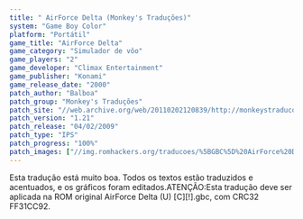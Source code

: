 ```yaml
---
title: " AirForce Delta (Monkey's Traduções)"
system: "Game Boy Color"
platform: "Portátil"
game_title: "AirForce Delta"
game_category: "Simulador de vôo"
game_players: "2"
game_developer: "Climax Entertainment"
game_publisher: "Konami"
game_release_date: "2000"
patch_author: "Balboa"
patch_group: "Monkey's Traduções"
patch_site: "//web.archive.org/web/20110202120839/http://monkeystraducoes.com/"
patch_version: "1.21"
patch_release: "04/02/2009"
patch_type: "IPS"
patch_progress: "100%"
patch_images: ["//img.romhackers.org/traducoes/%5BGBC%5D%20AirForce%20Delta%20-%20Monkey's%20Tradu%C3%A7%C3%B5es%20-%201.png","//img.romhackers.org/traducoes/%5BGBC%5D%20AirForce%20Delta%20-%20Monkey's%20Tradu%C3%A7%C3%B5es%20-%202.png","//img.romhackers.org/traducoes/%5BGBC%5D%20AirForce%20Delta%20-%20Monkey's%20Tradu%C3%A7%C3%B5es%20-%203.png"]
---
```

Esta tradução está muito boa. Todos os textos estão traduzidos e acentuados, e os gráficos foram editados.ATENÇÃO:Esta tradução deve ser aplicada na ROM original AirForce Delta (U) [C][!].gbc, com CRC32 FF31CC92.